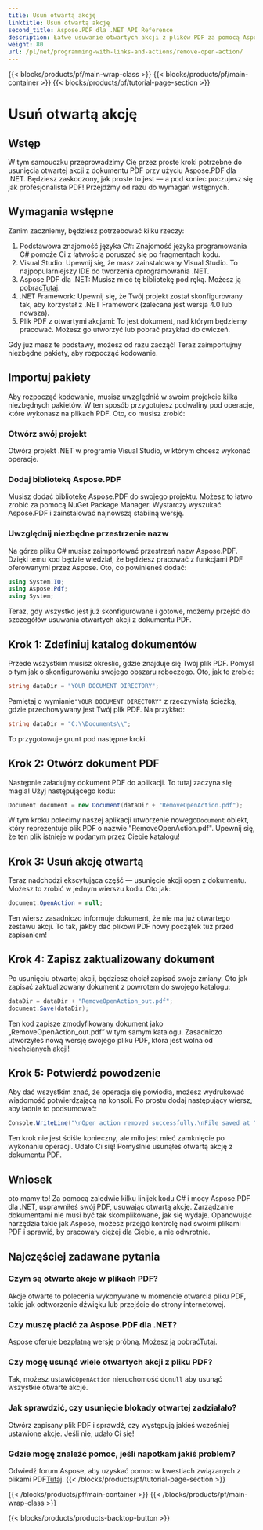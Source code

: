 ```yaml
---
title: Usuń otwartą akcję
linktitle: Usuń otwartą akcję
second_title: Aspose.PDF dla .NET API Reference
description: Łatwe usuwanie otwartych akcji z plików PDF za pomocą Aspose.PDF dla .NET! Prosty samouczek z instrukcjami krok po kroku dotyczącymi efektywnego zarządzania plikami PDF.
weight: 80
url: /pl/net/programming-with-links-and-actions/remove-open-action/
---
```


{{< blocks/products/pf/main-wrap-class >}}
{{< blocks/products/pf/main-container >}}
{{< blocks/products/pf/tutorial-page-section >}}

# Usuń otwartą akcję

## Wstęp

W tym samouczku przeprowadzimy Cię przez proste kroki potrzebne do usunięcia otwartej akcji z dokumentu PDF przy użyciu Aspose.PDF dla .NET. Będziesz zaskoczony, jak proste to jest — a pod koniec poczujesz się jak profesjonalista PDF! Przejdźmy od razu do wymagań wstępnych.

## Wymagania wstępne

Zanim zaczniemy, będziesz potrzebować kilku rzeczy:

1. Podstawowa znajomość języka C#: Znajomość języka programowania C# pomoże Ci z łatwością poruszać się po fragmentach kodu.
2. Visual Studio: Upewnij się, że masz zainstalowany Visual Studio. To najpopularniejszy IDE do tworzenia oprogramowania .NET.
3.  Aspose.PDF dla .NET: Musisz mieć tę bibliotekę pod ręką. Możesz ją pobrać[Tutaj](https://releases.aspose.com/pdf/net/). 
4. .NET Framework: Upewnij się, że Twój projekt został skonfigurowany tak, aby korzystał z .NET Framework (zalecana jest wersja 4.0 lub nowsza).
5. Plik PDF z otwartymi akcjami: To jest dokument, nad którym będziemy pracować. Możesz go utworzyć lub pobrać przykład do ćwiczeń.

Gdy już masz te podstawy, możesz od razu zacząć! Teraz zaimportujmy niezbędne pakiety, aby rozpocząć kodowanie.

## Importuj pakiety

Aby rozpocząć kodowanie, musisz uwzględnić w swoim projekcie kilka niezbędnych pakietów. W ten sposób przygotujesz podwaliny pod operacje, które wykonasz na plikach PDF. Oto, co musisz zrobić:

### Otwórz swój projekt

Otwórz projekt .NET w programie Visual Studio, w którym chcesz wykonać operacje.

### Dodaj bibliotekę Aspose.PDF

Musisz dodać bibliotekę Aspose.PDF do swojego projektu. Możesz to łatwo zrobić za pomocą NuGet Package Manager. Wystarczy wyszukać Aspose.PDF i zainstalować najnowszą stabilną wersję.

### Uwzględnij niezbędne przestrzenie nazw

Na górze pliku C# musisz zaimportować przestrzeń nazw Aspose.PDF. Dzięki temu kod będzie wiedział, że będziesz pracować z funkcjami PDF oferowanymi przez Aspose. Oto, co powinieneś dodać:

```csharp
using System.IO;
using Aspose.Pdf;
using System;
```

Teraz, gdy wszystko jest już skonfigurowane i gotowe, możemy przejść do szczegółów usuwania otwartych akcji z dokumentu PDF.

## Krok 1: Zdefiniuj katalog dokumentów

Przede wszystkim musisz określić, gdzie znajduje się Twój plik PDF. Pomyśl o tym jak o skonfigurowaniu swojego obszaru roboczego. Oto, jak to zrobić:

```csharp
string dataDir = "YOUR DOCUMENT DIRECTORY";
```

 Pamiętaj o wymianie`"YOUR DOCUMENT DIRECTORY"` z rzeczywistą ścieżką, gdzie przechowywany jest Twój plik PDF. Na przykład:

```csharp
string dataDir = "C:\\Documents\\";
```

To przygotowuje grunt pod następne kroki. 

## Krok 2: Otwórz dokument PDF

Następnie załadujmy dokument PDF do aplikacji. To tutaj zaczyna się magia! Użyj następującego kodu:

```csharp
Document document = new Document(dataDir + "RemoveOpenAction.pdf");
```

 W tym kroku polecimy naszej aplikacji utworzenie nowego`Document` obiekt, który reprezentuje plik PDF o nazwie "RemoveOpenAction.pdf". Upewnij się, że ten plik istnieje w podanym przez Ciebie katalogu!

## Krok 3: Usuń akcję otwartą

Teraz nadchodzi ekscytująca część — usunięcie akcji open z dokumentu. Możesz to zrobić w jednym wierszu kodu. Oto jak:

```csharp
document.OpenAction = null;
```

Ten wiersz zasadniczo informuje dokument, że nie ma już otwartego zestawu akcji. To tak, jakby dać plikowi PDF nowy początek tuż przed zapisaniem!

## Krok 4: Zapisz zaktualizowany dokument

Po usunięciu otwartej akcji, będziesz chciał zapisać swoje zmiany. Oto jak zapisać zaktualizowany dokument z powrotem do swojego katalogu:

```csharp
dataDir = dataDir + "RemoveOpenAction_out.pdf";
document.Save(dataDir);
```

Ten kod zapisze zmodyfikowany dokument jako „RemoveOpenAction_out.pdf” w tym samym katalogu. Zasadniczo utworzyłeś nową wersję swojego pliku PDF, która jest wolna od niechcianych akcji!

## Krok 5: Potwierdź powodzenie

Aby dać wszystkim znać, że operacja się powiodła, możesz wydrukować wiadomość potwierdzającą na konsoli. Po prostu dodaj następujący wiersz, aby ładnie to podsumować:

```csharp
Console.WriteLine("\nOpen action removed successfully.\nFile saved at " + dataDir);
```

Ten krok nie jest ściśle konieczny, ale miło jest mieć zamknięcie po wykonaniu operacji. Udało Ci się! Pomyślnie usunąłeś otwartą akcję z dokumentu PDF.

## Wniosek

oto mamy to! Za pomocą zaledwie kilku linijek kodu C# i mocy Aspose.PDF dla .NET, usprawniłeś swój PDF, usuwając otwartą akcję. Zarządzanie dokumentami nie musi być tak skomplikowane, jak się wydaje. Opanowując narzędzia takie jak Aspose, możesz przejąć kontrolę nad swoimi plikami PDF i sprawić, by pracowały ciężej dla Ciebie, a nie odwrotnie.

## Najczęściej zadawane pytania

### Czym są otwarte akcje w plikach PDF?
Akcje otwarte to polecenia wykonywane w momencie otwarcia pliku PDF, takie jak odtworzenie dźwięku lub przejście do strony internetowej.

### Czy muszę płacić za Aspose.PDF dla .NET?
 Aspose oferuje bezpłatną wersję próbną. Możesz ją pobrać[Tutaj](https://releases.aspose.com/).

### Czy mogę usunąć wiele otwartych akcji z pliku PDF?
 Tak, możesz ustawić`OpenAction` nieruchomość do`null` aby usunąć wszystkie otwarte akcje.

### Jak sprawdzić, czy usunięcie blokady otwartej zadziałało?
Otwórz zapisany plik PDF i sprawdź, czy występują jakieś wcześniej ustawione akcje. Jeśli nie, udało Ci się!

### Gdzie mogę znaleźć pomoc, jeśli napotkam jakiś problem?
 Odwiedź forum Aspose, aby uzyskać pomoc w kwestiach związanych z plikami PDF[Tutaj](https://forum.aspose.com/c/pdf/10).
{{< /blocks/products/pf/tutorial-page-section >}}

{{< /blocks/products/pf/main-container >}}
{{< /blocks/products/pf/main-wrap-class >}}

{{< blocks/products/products-backtop-button >}}
